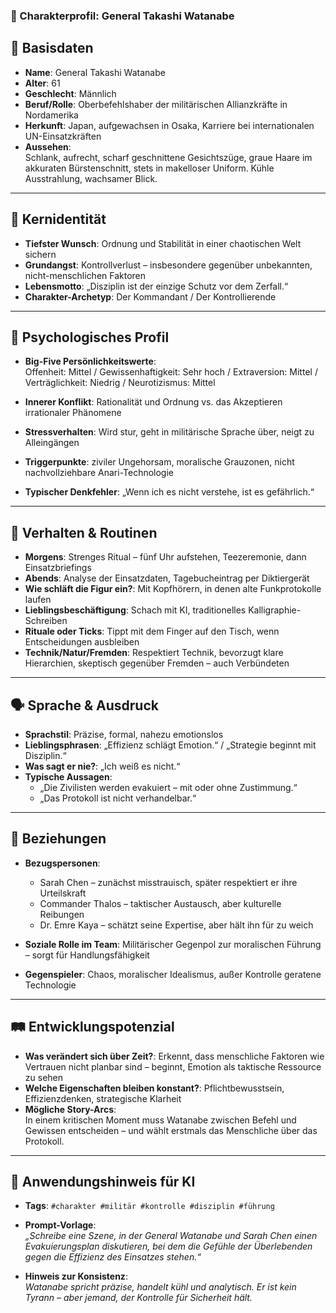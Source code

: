 ### 🧬 Charakterprofil: **General Takashi Watanabe**

🪪 Basisdaten
-------------

* **Name**: General Takashi Watanabe
* **Alter**: 61
* **Geschlecht**: Männlich
* **Beruf/Rolle**: Oberbefehlshaber der militärischen Allianzkräfte in Nordamerika
* **Herkunft**: Japan, aufgewachsen in Osaka, Karriere bei internationalen UN-Einsatzkräften
* **Aussehen**:  
  Schlank, aufrecht, scharf geschnittene Gesichtszüge, graue Haare im akkuraten Bürstenschnitt, stets in makelloser
  Uniform. Kühle Ausstrahlung, wachsamer Blick.

---

🎯 Kernidentität
----------------

* **Tiefster Wunsch**: Ordnung und Stabilität in einer chaotischen Welt sichern
* **Grundangst**: Kontrollverlust – insbesondere gegenüber unbekannten, nicht-menschlichen Faktoren
* **Lebensmotto**: „Disziplin ist der einzige Schutz vor dem Zerfall.“
* **Charakter-Archetyp**: Der Kommandant / Der Kontrollierende

---

🧠 Psychologisches Profil
-------------------------

* **Big-Five Persönlichkeitswerte**:  
  Offenheit: Mittel / Gewissenhaftigkeit: Sehr hoch / Extraversion: Mittel / Verträglichkeit: Niedrig / Neurotizismus:
  Mittel

* **Innerer Konflikt**: Rationalität und Ordnung vs. das Akzeptieren irrationaler Phänomene
* **Stressverhalten**: Wird stur, geht in militärische Sprache über, neigt zu Alleingängen
* **Triggerpunkte**: ziviler Ungehorsam, moralische Grauzonen, nicht nachvollziehbare Anari-Technologie
* **Typischer Denkfehler**: „Wenn ich es nicht verstehe, ist es gefährlich.“

---

🔄 Verhalten & Routinen
-----------------------

* **Morgens**: Strenges Ritual – fünf Uhr aufstehen, Teezeremonie, dann Einsatzbriefings
* **Abends**: Analyse der Einsatzdaten, Tagebucheintrag per Diktiergerät
* **Wie schläft die Figur ein?**: Mit Kopfhörern, in denen alte Funkprotokolle laufen
* **Lieblingsbeschäftigung**: Schach mit KI, traditionelles Kalligraphie-Schreiben
* **Rituale oder Ticks**: Tippt mit dem Finger auf den Tisch, wenn Entscheidungen ausbleiben
* **Technik/Natur/Fremden**: Respektiert Technik, bevorzugt klare Hierarchien, skeptisch gegenüber Fremden – auch
  Verbündeten

---

🗣️ Sprache & Ausdruck
----------------------

* **Sprachstil**: Präzise, formal, nahezu emotionslos
* **Lieblingsphrasen**: „Effizienz schlägt Emotion.“ / „Strategie beginnt mit Disziplin.“
* **Was sagt er nie?**: „Ich weiß es nicht.“
* **Typische Aussagen**:
    * „Die Zivilisten werden evakuiert – mit oder ohne Zustimmung.“
    * „Das Protokoll ist nicht verhandelbar.“

---

👥 Beziehungen
--------------

* **Bezugspersonen**:
    * Sarah Chen – zunächst misstrauisch, später respektiert er ihre Urteilskraft
    * Commander Thalos – taktischer Austausch, aber kulturelle Reibungen
    * Dr. Emre Kaya – schätzt seine Expertise, aber hält ihn für zu weich

* **Soziale Rolle im Team**: Militärischer Gegenpol zur moralischen Führung – sorgt für Handlungsfähigkeit
* **Gegenspieler**: Chaos, moralischer Idealismus, außer Kontrolle geratene Technologie

---

🛤️ Entwicklungspotenzial
-------------------------

* **Was verändert sich über Zeit?**: Erkennt, dass menschliche Faktoren wie Vertrauen nicht planbar sind – beginnt,
  Emotion als taktische Ressource zu sehen
* **Welche Eigenschaften bleiben konstant?**: Pflichtbewusstsein, Effizienzdenken, strategische Klarheit
* **Mögliche Story-Arcs**:  
  In einem kritischen Moment muss Watanabe zwischen Befehl und Gewissen entscheiden – und wählt erstmals das Menschliche
  über das Protokoll.

---

🧾 Anwendungshinweis für KI
---------------------------

* **Tags**: `#charakter #militär #kontrolle #disziplin #führung`
* **Prompt-Vorlage**:  
  _„Schreibe eine Szene, in der General Watanabe und Sarah Chen einen Evakuierungsplan diskutieren, bei dem die Gefühle
  der Überlebenden gegen die Effizienz des Einsatzes stehen.“_

* **Hinweis zur Konsistenz**:  
  _Watanabe spricht präzise, handelt kühl und analytisch. Er ist kein Tyrann – aber jemand, der Kontrolle für Sicherheit
  hält._
